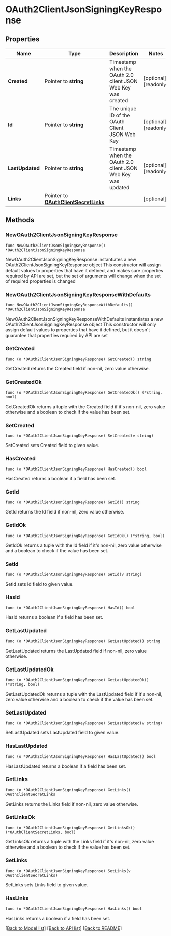 # OAuth2ClientJsonSigningKeyResponse

## Properties

Name | Type | Description | Notes
------------ | ------------- | ------------- | -------------
**Created** | Pointer to **string** | Timestamp when the OAuth 2.0 client JSON Web Key was created | [optional] [readonly] 
**Id** | Pointer to **string** | The unique ID of the OAuth Client JSON Web Key | [optional] [readonly] 
**LastUpdated** | Pointer to **string** | Timestamp when the OAuth 2.0 client JSON Web Key was updated | [optional] [readonly] 
**Links** | Pointer to [**OAuthClientSecretLinks**](OAuthClientSecretLinks.md) |  | [optional] 

## Methods

### NewOAuth2ClientJsonSigningKeyResponse

`func NewOAuth2ClientJsonSigningKeyResponse() *OAuth2ClientJsonSigningKeyResponse`

NewOAuth2ClientJsonSigningKeyResponse instantiates a new OAuth2ClientJsonSigningKeyResponse object
This constructor will assign default values to properties that have it defined,
and makes sure properties required by API are set, but the set of arguments
will change when the set of required properties is changed

### NewOAuth2ClientJsonSigningKeyResponseWithDefaults

`func NewOAuth2ClientJsonSigningKeyResponseWithDefaults() *OAuth2ClientJsonSigningKeyResponse`

NewOAuth2ClientJsonSigningKeyResponseWithDefaults instantiates a new OAuth2ClientJsonSigningKeyResponse object
This constructor will only assign default values to properties that have it defined,
but it doesn't guarantee that properties required by API are set

### GetCreated

`func (o *OAuth2ClientJsonSigningKeyResponse) GetCreated() string`

GetCreated returns the Created field if non-nil, zero value otherwise.

### GetCreatedOk

`func (o *OAuth2ClientJsonSigningKeyResponse) GetCreatedOk() (*string, bool)`

GetCreatedOk returns a tuple with the Created field if it's non-nil, zero value otherwise
and a boolean to check if the value has been set.

### SetCreated

`func (o *OAuth2ClientJsonSigningKeyResponse) SetCreated(v string)`

SetCreated sets Created field to given value.

### HasCreated

`func (o *OAuth2ClientJsonSigningKeyResponse) HasCreated() bool`

HasCreated returns a boolean if a field has been set.

### GetId

`func (o *OAuth2ClientJsonSigningKeyResponse) GetId() string`

GetId returns the Id field if non-nil, zero value otherwise.

### GetIdOk

`func (o *OAuth2ClientJsonSigningKeyResponse) GetIdOk() (*string, bool)`

GetIdOk returns a tuple with the Id field if it's non-nil, zero value otherwise
and a boolean to check if the value has been set.

### SetId

`func (o *OAuth2ClientJsonSigningKeyResponse) SetId(v string)`

SetId sets Id field to given value.

### HasId

`func (o *OAuth2ClientJsonSigningKeyResponse) HasId() bool`

HasId returns a boolean if a field has been set.

### GetLastUpdated

`func (o *OAuth2ClientJsonSigningKeyResponse) GetLastUpdated() string`

GetLastUpdated returns the LastUpdated field if non-nil, zero value otherwise.

### GetLastUpdatedOk

`func (o *OAuth2ClientJsonSigningKeyResponse) GetLastUpdatedOk() (*string, bool)`

GetLastUpdatedOk returns a tuple with the LastUpdated field if it's non-nil, zero value otherwise
and a boolean to check if the value has been set.

### SetLastUpdated

`func (o *OAuth2ClientJsonSigningKeyResponse) SetLastUpdated(v string)`

SetLastUpdated sets LastUpdated field to given value.

### HasLastUpdated

`func (o *OAuth2ClientJsonSigningKeyResponse) HasLastUpdated() bool`

HasLastUpdated returns a boolean if a field has been set.

### GetLinks

`func (o *OAuth2ClientJsonSigningKeyResponse) GetLinks() OAuthClientSecretLinks`

GetLinks returns the Links field if non-nil, zero value otherwise.

### GetLinksOk

`func (o *OAuth2ClientJsonSigningKeyResponse) GetLinksOk() (*OAuthClientSecretLinks, bool)`

GetLinksOk returns a tuple with the Links field if it's non-nil, zero value otherwise
and a boolean to check if the value has been set.

### SetLinks

`func (o *OAuth2ClientJsonSigningKeyResponse) SetLinks(v OAuthClientSecretLinks)`

SetLinks sets Links field to given value.

### HasLinks

`func (o *OAuth2ClientJsonSigningKeyResponse) HasLinks() bool`

HasLinks returns a boolean if a field has been set.


[[Back to Model list]](../README.md#documentation-for-models) [[Back to API list]](../README.md#documentation-for-api-endpoints) [[Back to README]](../README.md)



